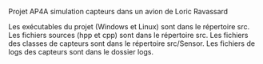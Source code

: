 Projet AP4A simulation capteurs dans un avion de Loric Ravassard

Les exécutables du projet (Windows et Linux) sont dans le répertoire src.
Les fichiers sources (hpp et cpp) sont dans le répertoire src.
Les fichiers des classes de capteurs sont dans le répertoire src/Sensor.
Les fichiers de logs des capteurs sont dans le dossier logs.